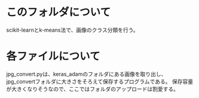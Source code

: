 # このフォルダについて
scikit-learnとk-means法で、画像のクラス分類を行う。

# 各ファイルについて
jpg_convert.pyは、keras_adamのフォルダにある画像を取り出し、
jpg_convertフォルダに大きさをそろえて保存するプログラムである。
保存容量が大きくなりそうなので、ここではフォルダのアップロードは割愛する。
